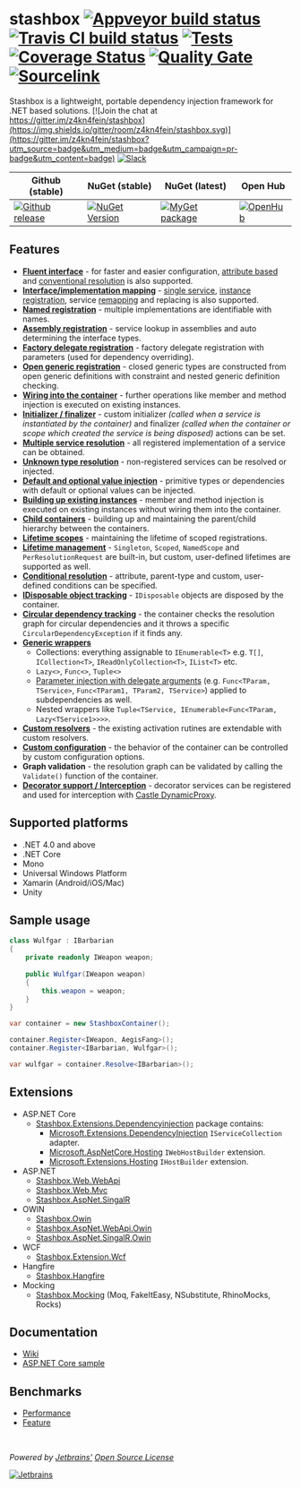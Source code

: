 # stashbox [![Appveyor build status](https://img.shields.io/appveyor/ci/pcsajtai/stashbox/master.svg?label=appveyor)](https://ci.appveyor.com/project/pcsajtai/stashbox/branch/master) [![Travis CI build status](https://img.shields.io/travis/z4kn4fein/stashbox/master.svg?label=travis)](https://travis-ci.org/z4kn4fein/stashbox) [![Tests](https://img.shields.io/appveyor/tests/pcsajtai/stashbox-0vuru/master.svg)](https://ci.appveyor.com/project/pcsajtai/stashbox-0vuru/build/tests) [![Coverage Status](https://img.shields.io/codecov/c/github/z4kn4fein/stashbox.svg)](https://codecov.io/gh/z4kn4fein/stashbox) [![Quality Gate](https://sonarcloud.io/api/project_badges/measure?project=stashbox&metric=alert_status)](https://sonarcloud.io/dashboard?id=stashbox) [![Sourcelink](https://img.shields.io/badge/sourcelink-enabled-brightgreen.svg)](https://github.com/dotnet/sourcelink)

Stashbox is a lightweight, portable dependency injection framework for .NET based solutions. [![Join the chat at https://gitter.im/z4kn4fein/stashbox](https://img.shields.io/gitter/room/z4kn4fein/stashbox.svg)](https://gitter.im/z4kn4fein/stashbox?utm_source=badge&utm_medium=badge&utm_campaign=pr-badge&utm_content=badge) [![Slack](https://img.shields.io/badge/chat-on%20slack-orange.svg?style=flat)](https://pcsajtai-dev-slack-in.herokuapp.com/)

Github (stable) | NuGet (stable) | NuGet (latest) | Open Hub 
--- | --- | --- | ---
[![Github release](https://img.shields.io/github/release/z4kn4fein/stashbox.svg)](https://github.com/z4kn4fein/stashbox/releases) | [![NuGet Version](https://buildstats.info/nuget/Stashbox)](https://www.nuget.org/packages/Stashbox/) | [![MyGet package](https://img.shields.io/nuget/vpre/Stashbox)](https://www.nuget.org/packages/Stashbox/) | [![OpenHub](https://www.openhub.net/p/stashbox/widgets/project_thin_badge?format=gif)](https://www.openhub.net/p/stashbox)

## Features

- **[Fluent interface](https://github.com/z4kn4fein/stashbox/wiki/Fluent-registration-api)** - for faster and easier configuration, [attribute based](https://github.com/z4kn4fein/stashbox/wiki/Resolution-by-attributes) and [conventional resolution](https://github.com/z4kn4fein/stashbox/wiki/Conventional-resolution) is also supported.
 - **[Interface/implementation mapping](https://github.com/z4kn4fein/stashbox/wiki/Service-registration)** - [single service](https://github.com/z4kn4fein/stashbox/wiki/Service-registration#standard), [instance registration](https://github.com/z4kn4fein/stashbox/wiki/Service-registration#instance), service [remapping](https://github.com/z4kn4fein/stashbox/wiki/Service-registration#remap) and replacing is also supported.
 - **[Named registration](https://github.com/z4kn4fein/stashbox/wiki/Service-registration#named)** - multiple implementations are identifiable with names.
 - **[Assembly registration](https://github.com/z4kn4fein/stashbox/wiki/Assembly-registration)** - service lookup in assemblies and auto determining the interface types.
 - **[Factory delegate registration](https://github.com/z4kn4fein/stashbox/wiki/Factory-registration)** - factory delegate registration with parameters (used for dependency overriding). 
 - **[Open generic registration](https://github.com/z4kn4fein/stashbox/wiki/Generics)** - closed generic types are constructed from open generic definitions with constraint and nested generic definition checking.
 - **[Wiring into the container](https://github.com/z4kn4fein/stashbox/wiki/Service-registration#wireup)** - further operations like member and method injection is executed on existing instances.
 - **[Initializer / finalizer](https://github.com/z4kn4fein/stashbox/wiki/Scopes#cleanup-delegate)** - custom initializer *(called when a service is instantiated by the container)* and finalizer *(called when the container or scope which created the service is being disposed)* actions can be set.
 - **[Multiple service resolution](https://github.com/z4kn4fein/stashbox/wiki/Multi-resolution)** - all registered implementation of a service can be obtained.
 - **[Unknown type resolution](https://github.com/z4kn4fein/stashbox/wiki/Container-configuration#options-available)** - non-registered services can be resolved or injected.
 - **[Default and optional value injection](https://github.com/z4kn4fein/stashbox/wiki/Container-configuration#options-available)** - primitive types or dependencies with default or optional values can be injected.
 - **[Building up existing instances](https://github.com/z4kn4fein/stashbox/wiki/Service-resolution#buildup)** - member and method injection is executed on existing instances without wiring them into the container.
 - **[Child containers](https://github.com/z4kn4fein/stashbox/wiki/Scopes#child-scopes)** - building up and maintaining the parent/child hierarchy between the containers.
 - **[Lifetime scopes](https://github.com/z4kn4fein/stashbox/wiki/Scopes#lifetime-scope)** - maintaining the lifetime of scoped registrations.
 - **[Lifetime management](https://github.com/z4kn4fein/stashbox/wiki/Lifetimes)** - `Singleton`, `Scoped`, `NamedScope` and `PerResolutionRequest` are built-in, but custom, user-defined lifetimes are supported as well.
 - **[Conditional resolution](https://github.com/z4kn4fein/stashbox/wiki/Conditional-resolution)** - attribute, parent-type and custom, user-defined conditions can be specified.
 - **[IDisposable object tracking](https://github.com/z4kn4fein/stashbox/wiki/Scopes#disposal)** - `IDisposable` objects are disposed by the container.
 - **[Circular dependency tracking](https://github.com/z4kn4fein/stashbox/wiki/Container-configuration#options-available)** - the container checks the resolution graph for circular dependencies and it throws a specific `CircularDependencyException` if it finds any.
 - **[Generic wrappers](https://github.com/z4kn4fein/stashbox/wiki/Generic-wrappers)**
     - Collections: everything assignable to `IEnumerable<T>` e.g. `T[]`, `ICollection<T>`, `IReadOnlyCollection<T>`, `IList<T>` etc.
     - `Lazy<>`, `Func<>`, `Tuple<>`
     - [Parameter injection with delegate arguments](https://github.com/z4kn4fein/stashbox/wiki/Delegate-resolution) (e.g. `Func<TParam, TService>`, `Func<TParam1, TParam2, TService>`) applied to subdependencies as well.
     - Nested wrappers like `Tuple<TService, IEnumerable<Func<TParam, Lazy<TService1>>>>`.
 - **[Custom resolvers](https://github.com/z4kn4fein/stashbox/wiki/Resolvers)** - the existing activation rutines are extendable with custom resolvers.
 - **[Custom configuration](https://github.com/z4kn4fein/stashbox/wiki/Container-configuration)** - the behavior of the container can be controlled by custom configuration options.
 - **Graph validation** - the resolution graph can be validated by calling the `Validate()` function of the container.
 - **[Decorator support / Interception](https://github.com/z4kn4fein/stashbox/wiki/Decorators)** - decorator services can be registered and used for interception with [Castle DynamicProxy](http://www.castleproject.org/projects/dynamicproxy).

## Supported platforms

 - .NET 4.0 and above
 - .NET Core
 - Mono
 - Universal Windows Platform
 - Xamarin (Android/iOS/Mac)
 - Unity

## Sample usage
```c#
class Wulfgar : IBarbarian
{
    private readonly IWeapon weapon;
    
    public Wulfgar(IWeapon weapon)
    {
        this.weapon = weapon;
    }
}

var container = new StashboxContainer();

container.Register<IWeapon, AegisFang>();
container.Register<IBarbarian, Wulfgar>();

var wulfgar = container.Resolve<IBarbarian>();
```
## Extensions
- ASP.NET Core
    - [Stashbox.Extensions.Dependencyinjection](https://github.com/z4kn4fein/stashbox-extensions-dependencyinjection) package contains:
        - [Microsoft.Extensions.DependencyInjection](https://github.com/aspnet/Extensions/tree/master/src/DependencyInjection) `IServiceCollection` adapter.
        - [Microsoft.AspNetCore.Hosting](https://github.com/aspnet/AspNetCore/tree/master/src/Hosting) `IWebHostBuilder` extension.
        - [Microsoft.Extensions.Hosting](https://github.com/aspnet/Extensions) `IHostBuilder` extension.
- ASP.NET
    - [Stashbox.Web.WebApi](https://github.com/z4kn4fein/stashbox-web-webapi)
    - [Stashbox.Web.Mvc](https://github.com/z4kn4fein/stashbox-web-mvc)
    - [Stashbox.AspNet.SingalR](https://github.com/z4kn4fein/stashbox-signalr)
- OWIN
    - [Stashbox.Owin](https://github.com/z4kn4fein/stashbox-owin)
    - [Stashbox.AspNet.WebApi.Owin](https://github.com/z4kn4fein/stashbox-webapi-owin)
    - [Stashbox.AspNet.SingalR.Owin](https://github.com/z4kn4fein/stashbox-signalr-owin)
- WCF
    - [Stashbox.Extension.Wcf](https://github.com/devworker55/stashbox-extension-wcf)
- Hangfire
    - [Stashbox.Hangfire](https://github.com/z4kn4fein/stashbox-hangfire)
- Mocking
    - [Stashbox.Mocking](https://github.com/z4kn4fein/stashbox-mocking) (Moq, FakeItEasy, NSubstitute, RhinoMocks, Rocks)

## Documentation
 - [Wiki](https://github.com/z4kn4fein/stashbox/wiki)
 - [ASP.NET Core sample](https://github.com/z4kn4fein/stashbox-extensions-dependencyinjection/tree/master/sample)
 
## Benchmarks
 - [Performance](https://github.com/danielpalme/IocPerformance)
 - [Feature](http://featuretests.apphb.com/DependencyInjection.html)

<br/>

*Powered by [Jetbrains'](https://www.jetbrains.com/?from=Stashbox) [Open Source License](https://www.jetbrains.com/community/opensource)*

[![Jetbrains](https://cdn.rawgit.com/z4kn4fein/stashbox/master/img/jetbrains.svg)](https://www.jetbrains.com/?from=Stashbox)
